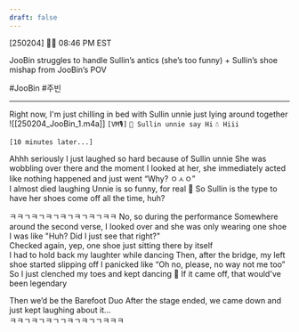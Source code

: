 ```yaml
---
draft: false
---
```

[250204] 🐣💭 08:46 PM EST

JooBin struggles to handle Sullin’s antics (she’s too funny) + Sullin’s shoe mishap from JooBin’s POV

#JooBin #주빈
___
 
Right now, I'm just chilling in bed with Sullin unnie
just lying around together 
![[250204_JooBin_1.m4a]]
`[VM🎙️]`
`🐣 Sullin unnie say Hi`
`☃️ Hiii`

`[10 minutes later...]`

Ahhh seriously
I just laughed so hard because of Sullin unnie 
She was wobbling over there and the moment I looked at her, she immediately acted like nothing happened and just went “Why? ㅇㅅㅇ”  
I almost died laughing 
Unnie is so funny, for real
🫧 So Sullin is the type to have her shoes come off all the time, huh?

ㅋㅋㄱㅋㄱㅋㄱㅋㄱㅋㄱㅋㄱㅋㅋ
No, so during the performance
Somewhere around the second verse, I looked over and she was only wearing one shoe
I was like "Huh? Did I just see that right?"  
Checked again, yep, one shoe just sitting there by itself  
I had to hold back my laughter while dancing
Then, after the bridge, my left shoe started slipping off
I panicked like “Oh no, please, no way not me too”  
So I just clenched my toes and kept dancing
🫧 If it came off, that would've been legendary

Then we’d be the Barefoot Duo 
After the stage ended, we came down and just kept laughing about it…  
ㅋㅋㄱㅋㄱㅋㄱㄱㅋㄱㅋㄱㄱㅋㅋㅋ
